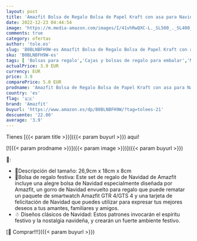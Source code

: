 ```yaml
---
layout: post
title: 'Amazfit Bolsa de Regalo Bolsa de Papel Kraft con asa para Navidad para Smartwatch GTR 4  GTS 4 con Gorro de Regalo Navideño Personalizado- 26.9x18x8cm'
date: 2022-12-23 04:44:54
image: 'https://m.media-amazon.com/images/I/41vhRwQXC-L._SL500_._SL400_.jpg'
comments: true
category: ofertas
author: 'tole.es'
slug: 'B0BLNBFH9W-es Amazfit Bolsa de Regalo Bolsa de Papel Kraft con asa para...'
sku: 'B0BLNBFH9W-es'
tags: [ 'Bolsas para regalo','Cajas y bolsas de regalo para embalar','Material de embalaje','Oficina y papelería','Sobres y suministros para el correo','amazfit','navidad','🇪🇸', ]
actualPrice: 3.9 EUR
currency: EUR
price: 3.9
comparePrice: 5.0 EUR
prodname: 'Amazfit Bolsa de Regalo Bolsa de Papel Kraft con asa para Navidad para Smartwatch GTR 4  GTS 4 con Gorro de Regalo Navideño Personalizado- 26.9x18x8cm'
country: 'es'
flag: '🇪🇸'
brand: 'Amazfit'
buyurl: 'https://www.amazon.es/dp/B0BLNBFH9W/?tag=tolees-21'
descuento: '22.00'
average: '3.9'
---
```


Tienes [{{< param title >}}]({{< param buyurl >}}) aqui!

[![{{< param prodname >}}]({{< param image >}})]({{< param buyurl >}})

🔎:

- 🎀Descripción del tamaño: 26,9cm x 18cm x 8cm
- 🎁Bolsa de regalo festiva: Este set de regalo de Navidad de Amazfit incluye una alegre bolsa de Navidad especialmente diseñada por Amazfit, un gorro de Navidad envuelto para regalo que puede rematar un paquete de smartwatch Amazfit GTR 4/GTS 4 y una tarjeta de felicitación de Navidad que puedes utilizar para expresar tus mejores deseos a tus amantes, familiares y amigos.
- ☃ Diseños clásicos de Navidad: Estos patrones invocarán el espíritu festivo y la nostalgia navideña, y crearán un fuerte ambiente festivo.

[🛒 Comprar!!!]({{< param buyurl >}})
